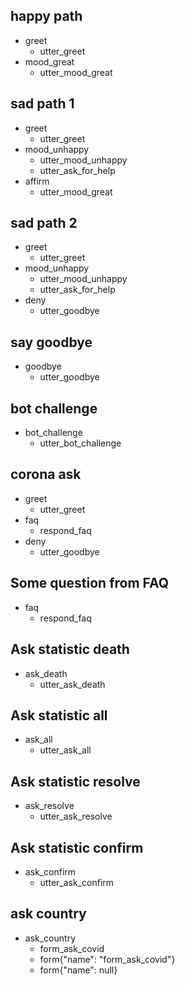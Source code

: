 ## happy path
* greet
  - utter_greet
* mood_great
  - utter_mood_great

## sad path 1
* greet
  - utter_greet
* mood_unhappy
  - utter_mood_unhappy
  - utter_ask_for_help
* affirm
  - utter_mood_great

## sad path 2
* greet
  - utter_greet
* mood_unhappy
  - utter_mood_unhappy
  - utter_ask_for_help
* deny
  - utter_goodbye

## say goodbye
* goodbye
  - utter_goodbye

## bot challenge
* bot_challenge
  - utter_bot_challenge

## corona ask
* greet
  - utter_greet
* faq
  - respond_faq
* deny
  - utter_goodbye

## Some question from FAQ
* faq
  - respond_faq

## Ask statistic death
* ask_death
  - utter_ask_death

## Ask statistic all
* ask_all
  - utter_ask_all

## Ask statistic resolve
* ask_resolve
  - utter_ask_resolve

## Ask statistic confirm
* ask_confirm
  - utter_ask_confirm

## ask country
* ask_country
  - form_ask_covid
  - form{"name": "form_ask_covid"}   <!--Activate the form-->
  - form{"name": null}               <!--Deactivate the form-->

